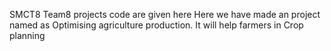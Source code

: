 SMCT8
Team8 projects code are given here
Here we have made an project named as Optimising agriculture production.
It will help farmers in Crop planning
